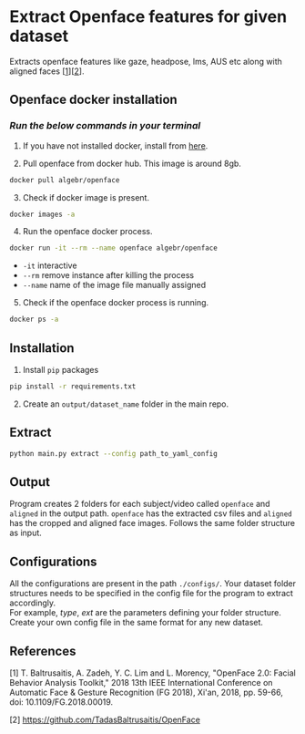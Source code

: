 # **Extract Openface features for given dataset**
Extracts openface features like gaze, headpose, lms, AUS etc along with aligned faces [[1](#1)][[2](#2)].

## **Openface docker installation**

### *Run the below commands in your terminal*
1. If you have not installed docker, install from [here](https://docs.docker.com/docker-for-mac/install/).

2. Pull openface from docker hub. This image is around 8gb.
```bash
docker pull algebr/openface
```

3. Check if docker image is present.
```bash
docker images -a
```
4. Run the openface docker process.
```bash
docker run -it --rm --name openface algebr/openface
```
* `-it` interactive
* `--rm` remove instance after killing the process
* `--name` name of the image file manually assigned

5. Check if the openface docker process is running.
```bash
docker ps -a
```

## **Installation**

1. Install `pip` packages

```bash
pip install -r requirements.txt
```

2. Create an `output/dataset_name` folder in the main repo.

## **Extract**

```bash
python main.py extract --config path_to_yaml_config
```

## **Output**
Program creates 2 folders for each subject/video called `openface` and `aligned` in the output path.
`openface` has the extracted csv files and `aligned` has the cropped and aligned face images.
Follows the same folder structure as input.


## **Configurations**

All the configurations are present in the path `./configs/`. Your dataset folder structures needs to be specified in the config file for the program to extract accordingly. \
For example, *type*, *ext* are the parameters defining your folder structure. Create your own config file in the same format for any new dataset.

## **References**
<a id="1">[1]</a>
T. Baltrusaitis, A. Zadeh, Y. C. Lim and L. Morency, "OpenFace 2.0: Facial Behavior Analysis Toolkit," 2018 13th IEEE International Conference on Automatic Face & Gesture Recognition (FG 2018), Xi'an, 2018, pp. 59-66, doi: 10.1109/FG.2018.00019.

<a id="2">[2]</a>
https://github.com/TadasBaltrusaitis/OpenFace

